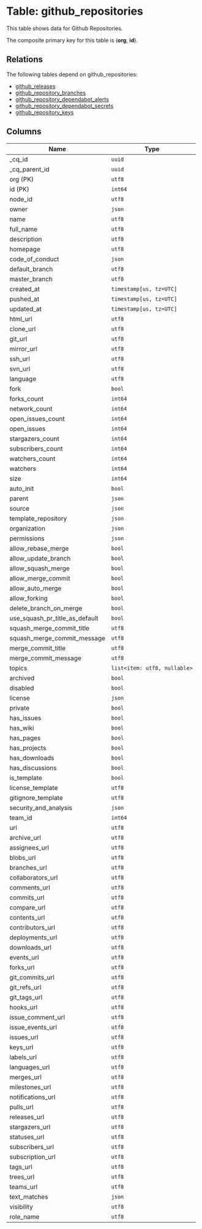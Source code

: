 # Table: github_repositories

This table shows data for Github Repositories.

The composite primary key for this table is (**org**, **id**).

## Relations

The following tables depend on github_repositories:
  - [github_releases](github_releases.md)
  - [github_repository_branches](github_repository_branches.md)
  - [github_repository_dependabot_alerts](github_repository_dependabot_alerts.md)
  - [github_repository_dependabot_secrets](github_repository_dependabot_secrets.md)
  - [github_repository_keys](github_repository_keys.md)

## Columns

| Name          | Type          |
| ------------- | ------------- |
|_cq_id|`uuid`|
|_cq_parent_id|`uuid`|
|org (PK)|`utf8`|
|id (PK)|`int64`|
|node_id|`utf8`|
|owner|`json`|
|name|`utf8`|
|full_name|`utf8`|
|description|`utf8`|
|homepage|`utf8`|
|code_of_conduct|`json`|
|default_branch|`utf8`|
|master_branch|`utf8`|
|created_at|`timestamp[us, tz=UTC]`|
|pushed_at|`timestamp[us, tz=UTC]`|
|updated_at|`timestamp[us, tz=UTC]`|
|html_url|`utf8`|
|clone_url|`utf8`|
|git_url|`utf8`|
|mirror_url|`utf8`|
|ssh_url|`utf8`|
|svn_url|`utf8`|
|language|`utf8`|
|fork|`bool`|
|forks_count|`int64`|
|network_count|`int64`|
|open_issues_count|`int64`|
|open_issues|`int64`|
|stargazers_count|`int64`|
|subscribers_count|`int64`|
|watchers_count|`int64`|
|watchers|`int64`|
|size|`int64`|
|auto_init|`bool`|
|parent|`json`|
|source|`json`|
|template_repository|`json`|
|organization|`json`|
|permissions|`json`|
|allow_rebase_merge|`bool`|
|allow_update_branch|`bool`|
|allow_squash_merge|`bool`|
|allow_merge_commit|`bool`|
|allow_auto_merge|`bool`|
|allow_forking|`bool`|
|delete_branch_on_merge|`bool`|
|use_squash_pr_title_as_default|`bool`|
|squash_merge_commit_title|`utf8`|
|squash_merge_commit_message|`utf8`|
|merge_commit_title|`utf8`|
|merge_commit_message|`utf8`|
|topics|`list<item: utf8, nullable>`|
|archived|`bool`|
|disabled|`bool`|
|license|`json`|
|private|`bool`|
|has_issues|`bool`|
|has_wiki|`bool`|
|has_pages|`bool`|
|has_projects|`bool`|
|has_downloads|`bool`|
|has_discussions|`bool`|
|is_template|`bool`|
|license_template|`utf8`|
|gitignore_template|`utf8`|
|security_and_analysis|`json`|
|team_id|`int64`|
|url|`utf8`|
|archive_url|`utf8`|
|assignees_url|`utf8`|
|blobs_url|`utf8`|
|branches_url|`utf8`|
|collaborators_url|`utf8`|
|comments_url|`utf8`|
|commits_url|`utf8`|
|compare_url|`utf8`|
|contents_url|`utf8`|
|contributors_url|`utf8`|
|deployments_url|`utf8`|
|downloads_url|`utf8`|
|events_url|`utf8`|
|forks_url|`utf8`|
|git_commits_url|`utf8`|
|git_refs_url|`utf8`|
|git_tags_url|`utf8`|
|hooks_url|`utf8`|
|issue_comment_url|`utf8`|
|issue_events_url|`utf8`|
|issues_url|`utf8`|
|keys_url|`utf8`|
|labels_url|`utf8`|
|languages_url|`utf8`|
|merges_url|`utf8`|
|milestones_url|`utf8`|
|notifications_url|`utf8`|
|pulls_url|`utf8`|
|releases_url|`utf8`|
|stargazers_url|`utf8`|
|statuses_url|`utf8`|
|subscribers_url|`utf8`|
|subscription_url|`utf8`|
|tags_url|`utf8`|
|trees_url|`utf8`|
|teams_url|`utf8`|
|text_matches|`json`|
|visibility|`utf8`|
|role_name|`utf8`|